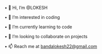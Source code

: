 •	👋 Hi, I’m @LOKESH

•	👀 I’m interested in coding

•	🌱 I’m currently learning to code

•	💞️ I’m looking to collaborate on projects

•	📫 Reach me at bandalokesh22@gmail.com
